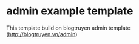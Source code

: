 # admin example template
This template build on blogtruyen admin template (http://blogtruyen.vn/admin)
